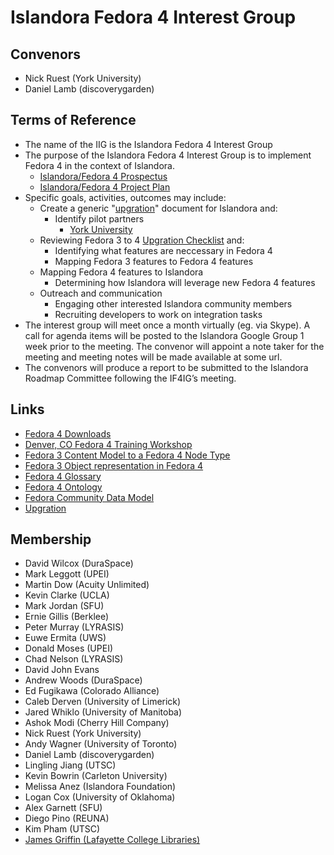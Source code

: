 # Islandora Fedora 4 Interest Group

## Convenors

* Nick Ruest (York University)
* Daniel Lamb (discoverygarden)

## Terms of Reference

* The name of the IIG is the Islandora Fedora 4 Interest Group
* The purpose of the Islandora Fedora 4 Interest Group is to implement Fedora 4 in the context of Islandora.
  * [Islandora/Fedora 4 Prospectus](https://docs.google.com/document/d/1Qge1EKDkISNugfZQCaNzK6rJptgmWV37OO_s65Wgw3c/edit)
  * [Islandora/Fedora 4 Project Plan](https://docs.google.com/document/d/1C6JvuHEJok4FxnXsZoLNGAMGYCezY_Utz6SDht3CZdU/edit)
* Specific goals, activities, outcomes may include:
  * Create a generic "[upgration](https://wiki.duraspace.org/display/FF/Fedora+3+to+4+Upgration)" document for Islandora and:
    * Identify pilot partners
      * [York University](https://wiki.duraspace.org/display/FF/Upgration+Pilot+-+York+University)
  * Reviewing Fedora 3 to 4 [Upgration Checklist](https://wiki.duraspace.org/display/FF/Fedora+3+to+4+Upgration+Checklist) and:
    * Identifying what features are neccessary in Fedora 4
    * Mapping Fedora 3 features to Fedora 4 features
  * Mapping Fedora 4 features to Islandora
    * Determining how Islandora will leverage new Fedora 4 features
  * Outreach and communication
    * Engaging other interested Islandora community members
    * Recruiting developers to work on integration tasks
* The interest group will meet once a month virtually (eg. via Skype). A call for agenda items will be posted to the Islandora Google Group 1 week prior to the meeting. The convenor will appoint a note taker for the meeting and meeting notes will be made available at some url.
* The convenors will produce a report to be submitted to the Islandora Roadmap Committee following the IF4IG’s meeting.

## Links

* [Fedora 4 Downloads](https://wiki.duraspace.org/display/FF/Downloads)
* [Denver, CO Fedora 4 Training Workshop](https://wiki.duraspace.org/display/Events/Denver%2C+CO+Fedora+4+Training+Workshop+-+16+Oct+2014)
* [Fedora 3 Content Model to a Fedora 4 Node Type](https://wiki.duraspace.org/display/FF/How+to+Migrate+a+Fedora+3+Content+Model+to+a+Fedora+4+Node+Type)
* [Fedora 3 Object representation in Fedora 4](https://wiki.duraspace.org/display/FF/Fedora+3+Object+representation+in+Fedora+4)
* [Fedora 4 Glossary](https://wiki.duraspace.org/display/FEDORA40/Glossary)
* [Fedora 4 Ontology](http://fedora.info/definitions/v4/repository)
* [Fedora Community Data Model](https://wiki.duraspace.org/display/FF/Fedora+Community+Data+Model)
* [Upgration](https://wiki.duraspace.org/display/FF/Fedora+3+to+4+Upgration+Pilots)

## Membership

* David Wilcox (DuraSpace)
* Mark Leggott (UPEI)
* Martin Dow (Acuity Unlimited)
* Kevin Clarke (UCLA)
* Mark Jordan (SFU)
* Ernie Gillis (Berklee)
* Peter Murray (LYRASIS)
* Euwe Ermita (UWS)
* Donald Moses (UPEI)
* Chad Nelson (LYRASIS)
* David John Evans
* Andrew Woods (DuraSpace)
* Ed Fugikawa (Colorado Alliance)
* Caleb Derven (University of Limerick)
* Jared Whiklo (University of Manitoba)
* Ashok Modi (Cherry Hill Company)
* Nick Ruest (York University)
* Andy Wagner (University of Toronto)
* Daniel Lamb (discoverygarden)
* Lingling Jiang (UTSC)
* Kevin Bowrin (Carleton University)
* Melissa Anez (Islandora Foundation)
* Logan Cox (University of Oklahoma)
* Alex Garnett (SFU)
* Diego Pino (REUNA)
* Kim Pham (UTSC)
* [James Griffin (Lafayette College Libraries)](https://github.com/jrgriffiniii)
